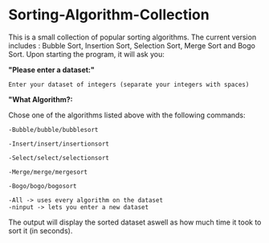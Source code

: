 # Sorting-Algorithm-Collection

This is a small collection of popular sorting algorithms. The current version
includes : Bubble Sort, Insertion Sort, Selection Sort, Merge Sort and Bogo Sort.
Upon starting the program, it will ask you:

<b> "Please enter a dataset:" </b>

    Enter your dataset of integers (separate your integers with spaces)

<b>"What Algorithm?: </b>
  
  Chose one of the algorithms listed above with the following commands:

    -Bubble/bubble/bubblesort
  
    -Insert/insert/insertionsort
  
    -Select/select/selectionsort
  
    -Merge/merge/mergesort
  
    -Bogo/bogo/bogosort

    -All -> uses every algorithm on the dataset
    -ninput -> lets you enter a new dataset
    
  The output will display the sorted dataset aswell as how much time it took to sort it (in seconds).
  


